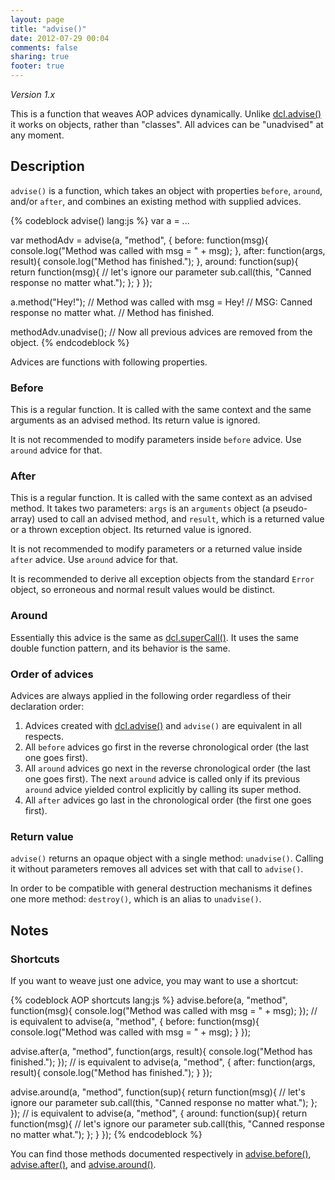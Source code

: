 ```yaml
---
layout: page
title: "advise()"
date: 2012-07-29 00:04
comments: false
sharing: true
footer: true
---
```


*Version 1.x*

This is a function that weaves AOP advices dynamically. Unlike [dcl.advise()](/1.x/docs/dcl_js/advise/)
it works on objects, rather than "classes". All advices can be "unadvised" at any moment.

## Description

`advise()` is a function, which takes an object with properties `before`, `around`, and/or `after`, and
combines an existing method with supplied advices.

{% codeblock advise() lang:js %}
var a = ...

var methodAdv = advise(a, "method", {
  before: function(msg){
    console.log("Method was called with msg = " + msg);
  },
  after: function(args, result){
    console.log("Method has finished.");
  },
  around: function(sup){
    return function(msg){
      // let's ignore our parameter
      sub.call(this, "Canned response no matter what.");
    };
  }
});

a.method("Hey!");
// Method was called with msg = Hey!
// MSG: Canned response no matter what.
// Method has finished.

methodAdv.unadvise();
// Now all previous advices are removed from the object.
{% endcodeblock %}

Advices are functions with following properties.

### Before

This is a regular function. It is called with the same context and the same arguments as an advised method.
Its return value is ignored.

It is not recommended to modify parameters inside `before` advice. Use `around` advice for that.

### After

This is a regular function. It is called with the same context as an advised method. It takes two parameters: `args` is
an `arguments` object (a pseudo-array) used to call an advised method, and `result`, which is a returned value or
a thrown exception object. Its returned value is ignored.

It is not recommended to modify parameters or a returned value inside `after` advice. Use `around` advice for that.

It is recommended to derive all exception objects from the standard `Error` object, so erroneous and normal
result values would be distinct.

### Around

Essentially this advice is the same as [dcl.superCall()](/1.x/docs/mini_js/supercall/). It uses the same double
function pattern, and its behavior is the same.

### Order of advices

Advices are always applied in the following order regardless of their declaration order:

1. Advices created with [dcl.advise()](/1.x/docs/dcl_js/advise/) and `advise()` are equivalent in all respects.
2. All `before` advices go first in the reverse chronological order (the last one goes first).
3. All `around` advices go next in the reverse chronological order (the last one goes first). The next `around` advice
is called only if its previous `around` advice yielded control explicitly by calling its super method.
4. All `after` advices go last in the chronological order (the first one goes first).

### Return value

`advise()` returns an opaque object with a single method: `unadvise()`. Calling it without parameters removes all
advices set with that call to `advise()`.

In order to be compatible with general destruction mechanisms it defines one more method: `destroy()`, which is
an alias to `unadvise()`.

## Notes

### Shortcuts

If you want to weave just one advice, you may want to use a shortcut:

{% codeblock AOP shortcuts lang:js %}
advise.before(a, "method", function(msg){
  console.log("Method was called with msg = " + msg);
});
// is equivalent to
advise(a, "method", {
  before: function(msg){
    console.log("Method was called with msg = " + msg);
  }
});

advise.after(a, "method", function(args, result){
  console.log("Method has finished.");
});
// is equivalent to
advise(a, "method", {
  after: function(args, result){
    console.log("Method has finished.");
  }
});

advise.around(a, "method", function(sup){
  return function(msg){
    // let's ignore our parameter
    sub.call(this, "Canned response no matter what.");
  };
});
// is equivalent to
advise(a, "method", {
  around: function(sup){
    return function(msg){
      // let's ignore our parameter
      sub.call(this, "Canned response no matter what.");
    };
  }
});
{% endcodeblock %}

You can find those methods documented respectively in [advise.before()](/1.x/docs/advise_js/before/),
[advise.after()](/1.x/docs/advise_js/after/), and [advise.around()](/1.x/docs/advise_js/around/).
